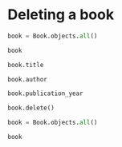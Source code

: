 # Deleting a book

```python
book = Book.objects.all()
```

```python
book
```

```python
book.title
```

```python
book.author
```

```python
book.publication_year
```

```python
book.delete()
```

```python
book = Book.objects.all()
```

```python
book
```
